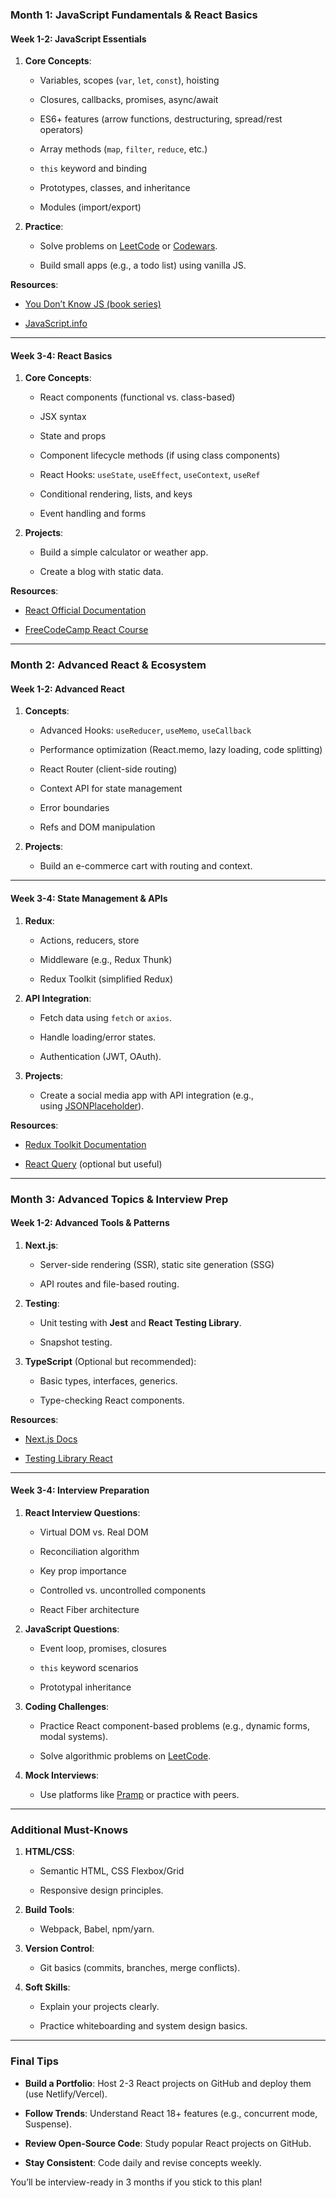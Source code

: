 ### **Month 1: JavaScript Fundamentals & React Basics**

#### **Week 1-2: JavaScript Essentials**

1. **Core Concepts**:
    
    - Variables, scopes (`var`, `let`, `const`), hoisting
        
    - Closures, callbacks, promises, async/await
        
    - ES6+ features (arrow functions, destructuring, spread/rest operators)
        
    - Array methods (`map`, `filter`, `reduce`, etc.)
        
    - `this` keyword and binding
        
    - Prototypes, classes, and inheritance
        
    - Modules (import/export)
        
2. **Practice**:
    
    - Solve problems on [LeetCode](https://leetcode.com/) or [Codewars](https://www.codewars.com/).
        
    - Build small apps (e.g., a todo list) using vanilla JS.
        

**Resources**:

- [You Don’t Know JS (book series)](https://github.com/getify/You-Dont-Know-JS)
    
- [JavaScript.info](https://javascript.info/)
    

---

#### **Week 3-4: React Basics**

1. **Core Concepts**:
    
    - React components (functional vs. class-based)
        
    - JSX syntax
        
    - State and props
        
    - Component lifecycle methods (if using class components)
        
    - React Hooks: `useState`, `useEffect`, `useContext`, `useRef`
        
    - Conditional rendering, lists, and keys
        
    - Event handling and forms
        
2. **Projects**:
    
    - Build a simple calculator or weather app.
        
    - Create a blog with static data.
        

**Resources**:

- [React Official Documentation](https://react.dev/)
    
- [FreeCodeCamp React Course](https://www.freecodecamp.org/learn/front-end-development-libraries/react/)
    

---

### **Month 2: Advanced React & Ecosystem**

#### **Week 1-2: Advanced React**

1. **Concepts**:
    
    - Advanced Hooks: `useReducer`, `useMemo`, `useCallback`
        
    - Performance optimization (React.memo, lazy loading, code splitting)
        
    - React Router (client-side routing)
        
    - Context API for state management
        
    - Error boundaries
        
    - Refs and DOM manipulation
        
2. **Projects**:
    
    - Build an e-commerce cart with routing and context.
        

---

#### **Week 3-4: State Management & APIs**

1. **Redux**:
    
    - Actions, reducers, store
        
    - Middleware (e.g., Redux Thunk)
        
    - Redux Toolkit (simplified Redux)
        
2. **API Integration**:
    
    - Fetch data using `fetch` or `axios`.
        
    - Handle loading/error states.
        
    - Authentication (JWT, OAuth).
        
3. **Projects**:
    
    - Create a social media app with API integration (e.g., using [JSONPlaceholder](https://jsonplaceholder.typicode.com/)).
        

**Resources**:

- [Redux Toolkit Documentation](https://redux-toolkit.js.org/)
    
- [React Query](https://tanstack.com/query/latest) (optional but useful)
    

---

### **Month 3: Advanced Topics & Interview Prep**

#### **Week 1-2: Advanced Tools & Patterns**

1. **Next.js**:
    
    - Server-side rendering (SSR), static site generation (SSG)
        
    - API routes and file-based routing.
        
2. **Testing**:
    
    - Unit testing with **Jest** and **React Testing Library**.
        
    - Snapshot testing.
        
3. **TypeScript** (Optional but recommended):
    
    - Basic types, interfaces, generics.
        
    - Type-checking React components.
        

**Resources**:

- [Next.js Docs](https://nextjs.org/docs)
    
- [Testing Library React](https://testing-library.com/docs/react-testing-library/intro/)
    

---

#### **Week 3-4: Interview Preparation**

1. **React Interview Questions**:
    
    - Virtual DOM vs. Real DOM
        
    - Reconciliation algorithm
        
    - Key prop importance
        
    - Controlled vs. uncontrolled components
        
    - React Fiber architecture
        
2. **JavaScript Questions**:
    
    - Event loop, promises, closures
        
    - `this` keyword scenarios
        
    - Prototypal inheritance
        
3. **Coding Challenges**:
    
    - Practice React component-based problems (e.g., dynamic forms, modal systems).
        
    - Solve algorithmic problems on [LeetCode](https://leetcode.com/).
        
4. **Mock Interviews**:
    
    - Use platforms like [Pramp](https://www.pramp.com/) or practice with peers.
        

---

### **Additional Must-Knows**

1. **HTML/CSS**:
    
    - Semantic HTML, CSS Flexbox/Grid
        
    - Responsive design principles.
        
2. **Build Tools**:
    
    - Webpack, Babel, npm/yarn.
        
3. **Version Control**:
    
    - Git basics (commits, branches, merge conflicts).
        
4. **Soft Skills**:
    
    - Explain your projects clearly.
        
    - Practice whiteboarding and system design basics.
        

---

### **Final Tips**

- **Build a Portfolio**: Host 2-3 React projects on GitHub and deploy them (use Netlify/Vercel).
    
- **Follow Trends**: Understand React 18+ features (e.g., concurrent mode, Suspense).
    
- **Review Open-Source Code**: Study popular React projects on GitHub.
    
- **Stay Consistent**: Code daily and revise concepts weekly.
    

You’ll be interview-ready in 3 months if you stick to this plan!